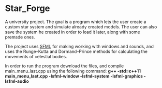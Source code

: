 # Star_Forge
A university project. The goal is a program which lets the user create a custom star system and simulate already created models. The user can also save the system he created in order to load it later, along with some premade ones.

The project uses [SFML](https://www.sfml-dev.org/) for making working with windows and sounds, and uses the Runge–Kutta and Dormand–Prince methods for calculating the movements of celestial bodies.

In order to run the program download the files, and compile main_menu_last.cpp using the following command: **g++ -std=c++11 main_menu_last.cpp -lsfml-window -lsfml-system -lsfml-graphics -lsfml-audio** 
